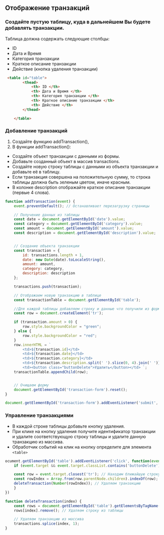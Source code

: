 


## Отображение транзакций
### Создайте пустую таблицу, куда в дальнейшем Вы будете добавлять транзакции.
Таблица должна содержать следующие столбцы:
- ID
- Дата и Время
- Категория транзакции
- Краткое описание транзакции
- Действие (кнопка удаления транзакции)


``` html
 <table id="table">
        <thead>
            <th> ID </th>
            <th> Дата и Время </th>
            <th> Категория транзакции </th>
            <th> Краткое описание транзакции </th>
            <th> Действие </th>
        </thead>

    </table>

```

### Добавление транзакций
1. Создайте функцию addTransaction(),
2. В функции addTransaction():
- Создайте объект транзакции с данными из формы.
- Добавьте созданный объект в массив transactions.
- Создайте новую строку таблицы с данными из объекта транзакции и добавьте её в таблицу.
- Если транзакция совершена на положительную сумму, то строка таблицы должна быть зеленым цветом, иначе красным.
- В колонке description отображайте краткое описание транзакции (первые 4 слова).
``` javascript
function addTransaction(event) {
    event.preventDefault(); // Останавливает перезагрузку страницы

    // Получение данных из таблицы
    const date = document.getElementById('date').value;
    const category = document.getElementById('category').value;
    const amount = document.getElementById('amount').value;
    const description = document.getElementById('description').value;


    // Создание объекта транзакции
    const transaction = {
        id: transactions.length + 1,
        date: new Date(date).toLocaleString(),
        amount: amount,
        category: category,
        description: description
    };

    transactions.push(transaction);

    // Отображаем новую транзакцию в таблице
    const transactionTable = document.getElementById('table');

    //Для каждой таблицы добавляем строку и данные что получили из формы
    const row = document.createElement('tr');

    if (transaction.amount > 0) {
        row.style.backgroundColor = "green";
    } else {
        row.style.backgroundColor = "red";
    }
    row.innerHTML = `
        <td>${transaction.id}</td>
        <td>${transaction.date}</td>
        <td>${transaction.category}</td>
        <td>${transaction.description.split(' ').slice(0, 4).join(' ')}</td>  <!-- Показать первые 4 слова -->
        <td><button class="buttonDelete">Удалить</button></td> `;
    transactionTable.appendChild(row);


    // Очищаем форму
    document.getElementById('transaction-form').reset();
}

document.getElementById('transaction-form').addEventListener('submit', addTransaction);

```

### Управление транзакциями
- В каждой строке таблицы добавьте кнопку удаления.
- При клике на кнопку удаления получите идентификатор транзакции и удалите соответствующую строку таблицы и удалите данную транзакцию из массива.
- Обработчик событий на клик на кнопку определите для элемента `<table>`

``` javascript 
ocument.getElementById('table').addEventListener('click', function(event) {
    if (event.target && event.target.classList.contains('buttonDelete')) {

    const row = event.target.closest('tr'); // Находим ближайшую строку таблицы
    const rowIndex = Array.from(row.parentNode.children).indexOf(row); // Получаем индекс строки
    deleteTransaction(Number(rowIndex)); // Удаляем транзакцию
    }
})

function deleteTransaction(index) {
    const rows = document.getElementById('table').getElementsByTagName('tr');
    rows[index].remove(); // Удаляем строку из таблицы

    // Удаляем транзакцию из массива
    transactions.splice(index, 1);
}

```